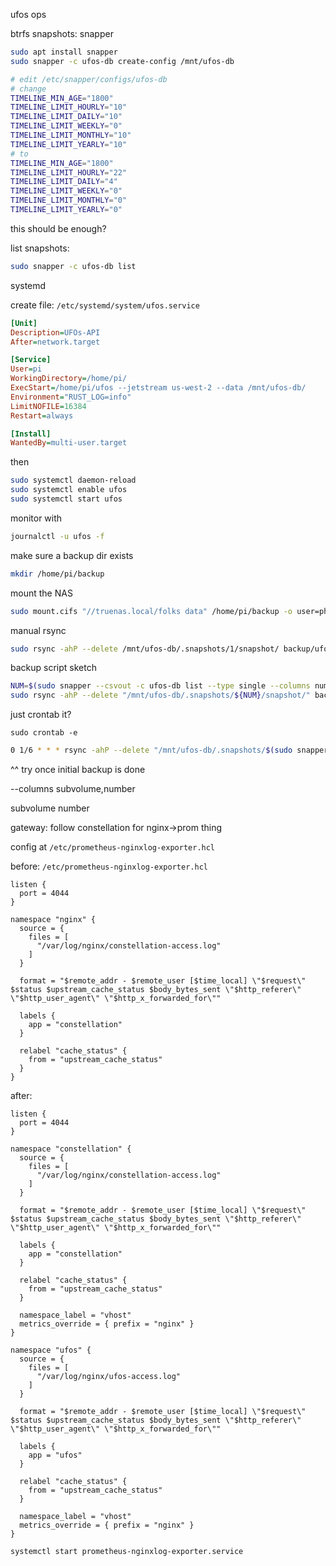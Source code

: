 ufos ops

btrfs snapshots: snapper

```bash
sudo apt install snapper
sudo snapper -c ufos-db create-config /mnt/ufos-db

# edit /etc/snapper/configs/ufos-db
# change
TIMELINE_MIN_AGE="1800"
TIMELINE_LIMIT_HOURLY="10"
TIMELINE_LIMIT_DAILY="10"
TIMELINE_LIMIT_WEEKLY="0"
TIMELINE_LIMIT_MONTHLY="10"
TIMELINE_LIMIT_YEARLY="10"
# to
TIMELINE_MIN_AGE="1800"
TIMELINE_LIMIT_HOURLY="22"
TIMELINE_LIMIT_DAILY="4"
TIMELINE_LIMIT_WEEKLY="0"
TIMELINE_LIMIT_MONTHLY="0"
TIMELINE_LIMIT_YEARLY="0"
```

this should be enough?

list snapshots:

```bash
sudo snapper -c ufos-db list
```

systemd

create file: `/etc/systemd/system/ufos.service`

```ini
[Unit]
Description=UFOs-API
After=network.target

[Service]
User=pi
WorkingDirectory=/home/pi/
ExecStart=/home/pi/ufos --jetstream us-west-2 --data /mnt/ufos-db/
Environment="RUST_LOG=info"
LimitNOFILE=16384
Restart=always

[Install]
WantedBy=multi-user.target
```

then

```bash
sudo systemctl daemon-reload
sudo systemctl enable ufos
sudo systemctl start ufos
```

monitor with

```bash
journalctl -u ufos -f
```

make sure a backup dir exists

```bash
mkdir /home/pi/backup
```

mount the NAS

```bash
sudo mount.cifs "//truenas.local/folks data" /home/pi/backup -o user=phil,uid=pi
```

manual rsync

```bash
sudo rsync -ahP --delete /mnt/ufos-db/.snapshots/1/snapshot/ backup/ufos/
```

backup script sketch

```bash
NUM=$(sudo snapper --csvout -c ufos-db list --type single --columns number | tail -n1)
sudo rsync -ahP --delete "/mnt/ufos-db/.snapshots/${NUM}/snapshot/" backup/ufos/
```

just crontab it?

`sudo crontab -e`
```bash
0 1/6 * * * rsync -ahP --delete "/mnt/ufos-db/.snapshots/$(sudo snapper --csvout -c ufos-db list --columns number | tail -n1)/snapshot/" backup/ufos/
```

^^ try once initial backup is done


--columns subvolume,number

subvolume
number




gateway: follow constellation for nginx->prom thing

config at `/etc/prometheus-nginxlog-exporter.hcl`

before: `/etc/prometheus-nginxlog-exporter.hcl`

```hcl
listen {
  port = 4044
}

namespace "nginx" {
  source = {
    files = [
      "/var/log/nginx/constellation-access.log"
    ]
  }

  format = "$remote_addr - $remote_user [$time_local] \"$request\" $status $upstream_cache_status $body_bytes_sent \"$http_referer\" \"$http_user_agent\" \"$http_x_forwarded_for\""

  labels {
    app = "constellation"
  }

  relabel "cache_status" {
    from = "upstream_cache_status"
  }
}
```

after:

```hcl
listen {
  port = 4044
}

namespace "constellation" {
  source = {
    files = [
      "/var/log/nginx/constellation-access.log"
    ]
  }

  format = "$remote_addr - $remote_user [$time_local] \"$request\" $status $upstream_cache_status $body_bytes_sent \"$http_referer\" \"$http_user_agent\" \"$http_x_forwarded_for\""

  labels {
    app = "constellation"
  }

  relabel "cache_status" {
    from = "upstream_cache_status"
  }

  namespace_label = "vhost"
  metrics_override = { prefix = "nginx" }
}

namespace "ufos" {
  source = {
    files = [
      "/var/log/nginx/ufos-access.log"
    ]
  }

  format = "$remote_addr - $remote_user [$time_local] \"$request\" $status $upstream_cache_status $body_bytes_sent \"$http_referer\" \"$http_user_agent\" \"$http_x_forwarded_for\""

  labels {
    app = "ufos"
  }

  relabel "cache_status" {
    from = "upstream_cache_status"
  }

  namespace_label = "vhost"
  metrics_override = { prefix = "nginx" }
}
```


```bash
systemctl start prometheus-nginxlog-exporter.service
```

